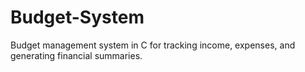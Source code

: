 # Budget-System
Budget management system in C for tracking income, expenses, and generating financial summaries.
